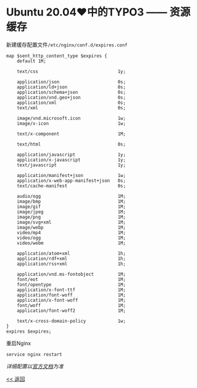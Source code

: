 # Ubuntu 20.04♥中的TYPO3 —— 资源缓存

新建缓存配置文件`/etc/nginx/conf.d/expires.conf`

    map $sent_http_content_type $expires {
        default 1M;
        
        text/css                              1y;
        
        application/json                      0s;
        application/ld+json                   0s;
        application/schema+json               0s;
        application/vnd.geo+json              0s;
        application/xml                       0s;
        text/xml                              0s;
    
        image/vnd.microsoft.icon              1w;
        image/x-icon                          1w;
    
        text/x-component                      1M;
    
        text/html                             0s;
    
        application/javascript                1y;
        application/x-javascript              1y;
        text/javascript                       1y;
    
        application/manifest+json             1w;
        application/x-web-app-manifest+json   0s;
        text/cache-manifest                   0s;
    
        audio/ogg                             1M;
        image/bmp                             1M;
        image/gif                             1M;
        image/jpeg                            1M;
        image/png                             1M;
        image/svg+xml                         1M;
        image/webp                            1M;
        video/mp4                             1M;
        video/ogg                             1M;
        video/webm                            1M;
    
        application/atom+xml                  1h;
        application/rdf+xml                   1h;
        application/rss+xml                   1h;
    
        application/vnd.ms-fontobject         1M;
        font/eot                              1M;
        font/opentype                         1M;
        application/x-font-ttf                1M;
        application/font-woff                 1M;
        application/x-font-woff               1M;
        font/woff                             1M;
        application/font-woff2                1M;
    
        text/x-cross-domain-policy            1w;
    }
    expires $expires;

重启Nginx

    service nginx restart

*详细配置以[官方文档](http://nginx.org/en/docs/http/ngx_http_headers_module.html#expires)为准*

[<< 返回](README.md)